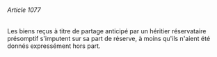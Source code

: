 ###### Article 1077

Les biens reçus à titre de partage anticipé par un héritier réservataire présomptif s'imputent sur sa part de réserve, à moins qu'ils n'aient été donnés expressément hors part.

